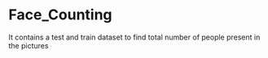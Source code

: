 # Face_Counting
It contains a test and train dataset to find total number of people present in the pictures
